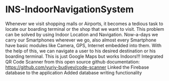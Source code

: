 # INS-IndoorNavigationSystem

Whenever we visit shopping malls or Airports, it becomes a tedious task to locate our boarding terminal or the shop that we want to visit. This problem can be solved by using Indoor Location and Navigation. Now-a-days we carry our Smartphones wherever we go, also almost every Smartphone have basic modules like Camera, GPS, Internet embedded into them. With the help of this, we can navigate a user to his desired destination or his boarding terminal. This is just Google Maps but works Indoors!!! Integrated QR Code Scanner from this open source github documentation: https://github.com/yuriy-budiyev/code-scanner Linked the Firebase database to the application Added database writing functionality
